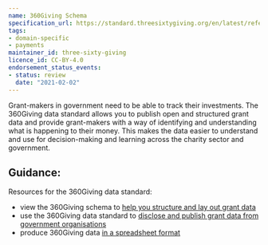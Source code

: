 ```yaml
---
name: 360Giving Schema
specification_url: https://standard.threesixtygiving.org/en/latest/reference/#spreadsheet-format
tags:
- domain-specific
- payments
maintainer_id: three-sixty-giving
licence_id: CC-BY-4.0
endorsement_status_events:
- status: review
  date: "2021-02-02"
---
```




Grant-makers in government need to be able to track their investments. The 360Giving data standard allows you to publish open and structured grant data and provide grant-makers with a way of identifying and understanding what is happening to their money. This makes the data easier to understand and use for decision-making and learning across the charity sector and government.
 

## Guidance:
Resources for the 360Giving data standard:
- view the 360Giving schema to [help you structure and lay out grant data](https://standard.threesixtygiving.org/en/latest/_static/docson/index.html#../360-giving-schema.json$$expand)
- use the 360Giving data standard to [disclose and publish grant data from government organisations](https://www.gov.uk/government/publications/open-standards-for-government/data-standard-for-grant-making)
- produce 360Giving data [in a spreadsheet format](https://standard.threesixtygiving.org/en/latest/reference/#spreadsheet-format)

